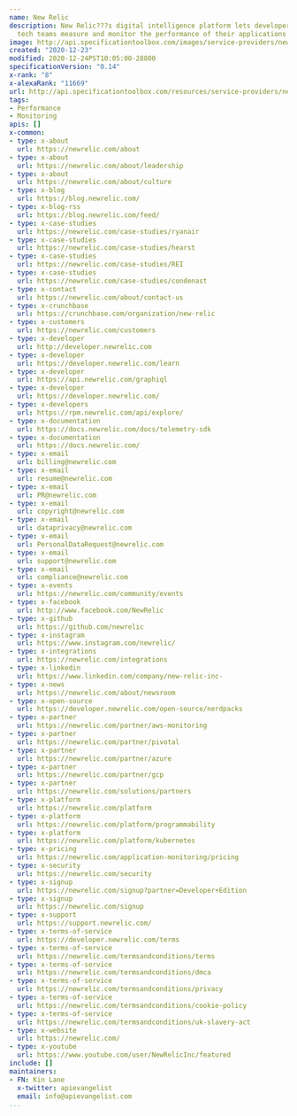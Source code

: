 ```yaml
---
name: New Relic
description: New Relic???s digital intelligence platform lets developers, ops, and
  tech teams measure and monitor the performance of their applications and infrastructure.
image: http://api.specificationtoolbox.com/images/service-providers/new-relic.jpg
created: "2020-12-23"
modified: 2020-12-24PST10:05:00-28800
specificationVersion: "0.14"
x-rank: "8"
x-alexaRank: "11669"
url: http://api.specificationtoolbox.com/resources/service-providers/new-relic/
tags:
- Performance
- Monitoring
apis: []
x-common:
- type: x-about
  url: https://newrelic.com/about
- type: x-about
  url: https://newrelic.com/about/leadership
- type: x-about
  url: https://newrelic.com/about/culture
- type: x-blog
  url: https://blog.newrelic.com/
- type: x-blog-rss
  url: https://blog.newrelic.com/feed/
- type: x-case-studies
  url: https://newrelic.com/case-studies/ryanair
- type: x-case-studies
  url: https://newrelic.com/case-studies/hearst
- type: x-case-studies
  url: https://newrelic.com/case-studies/REI
- type: x-case-studies
  url: https://newrelic.com/case-studies/condenast
- type: x-contact
  url: https://newrelic.com/about/contact-us
- type: x-crunchbase
  url: https://crunchbase.com/organization/new-relic
- type: x-customers
  url: https://newrelic.com/customers
- type: x-developer
  url: http://developer.newrelic.com
- type: x-developer
  url: https://developer.newrelic.com/learn
- type: x-developer
  url: https://api.newrelic.com/graphiql
- type: x-developer
  url: https://developer.newrelic.com/
- type: x-developers
  url: https://rpm.newrelic.com/api/explore/
- type: x-documentation
  url: https://docs.newrelic.com/docs/telemetry-sdk
- type: x-documentation
  url: https://docs.newrelic.com/
- type: x-email
  url: billing@newrelic.com
- type: x-email
  url: resume@newrelic.com
- type: x-email
  url: PR@newrelic.com
- type: x-email
  url: copyright@newrelic.com
- type: x-email
  url: dataprivacy@newrelic.com
- type: x-email
  url: PersonalDataRequest@newrelic.com
- type: x-email
  url: support@newrelic.com
- type: x-email
  url: compliance@newrelic.com
- type: x-events
  url: https://newrelic.com/community/events
- type: x-facebook
  url: http://www.facebook.com/NewRelic
- type: x-github
  url: https://github.com/newrelic
- type: x-instagram
  url: https://www.instagram.com/newrelic/
- type: x-integrations
  url: https://newrelic.com/integrations
- type: x-linkedin
  url: https://www.linkedin.com/company/new-relic-inc-
- type: x-news
  url: https://newrelic.com/about/newsroom
- type: x-open-source
  url: https://developer.newrelic.com/open-source/nerdpacks
- type: x-partner
  url: https://newrelic.com/partner/aws-monitoring
- type: x-partner
  url: https://newrelic.com/partner/pivotal
- type: x-partner
  url: https://newrelic.com/partner/azure
- type: x-partner
  url: https://newrelic.com/partner/gcp
- type: x-partner
  url: https://newrelic.com/solutions/partners
- type: x-platform
  url: https://newrelic.com/platform
- type: x-platform
  url: https://newrelic.com/platform/programmability
- type: x-platform
  url: https://newrelic.com/platform/kubernetes
- type: x-pricing
  url: https://newrelic.com/application-monitoring/pricing
- type: x-security
  url: https://newrelic.com/security
- type: x-signup
  url: https://newrelic.com/signup?partner=Developer+Edition
- type: x-signup
  url: https://newrelic.com/signup
- type: x-support
  url: https://support.newrelic.com/
- type: x-terms-of-service
  url: https://developer.newrelic.com/terms
- type: x-terms-of-service
  url: https://newrelic.com/termsandconditions/terms
- type: x-terms-of-service
  url: https://newrelic.com/termsandconditions/dmca
- type: x-terms-of-service
  url: https://newrelic.com/termsandconditions/privacy
- type: x-terms-of-service
  url: https://newrelic.com/termsandconditions/cookie-policy
- type: x-terms-of-service
  url: https://newrelic.com/termsandconditions/uk-slavery-act
- type: x-website
  url: https://newrelic.com/
- type: x-youtube
  url: https://www.youtube.com/user/NewRelicInc/featured
include: []
maintainers:
- FN: Kin Lane
  x-twitter: apievangelist
  email: info@apievangelist.com
...
```

